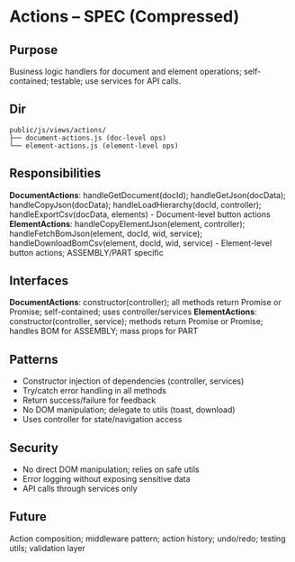 # Actions – SPEC (Compressed)

## Purpose
Business logic handlers for document and element operations; self-contained; testable; use services for API calls.

## Dir
```
public/js/views/actions/
├── document-actions.js (doc-level ops)
└── element-actions.js (element-level ops)
```

## Responsibilities
**DocumentActions**: handleGetDocument(docId); handleGetJson(docData); handleCopyJson(docData); handleLoadHierarchy(docId, controller); handleExportCsv(docData, elements) - Document-level button actions
**ElementActions**: handleCopyElementJson(element, controller); handleFetchBomJson(element, docId, wid, service); handleDownloadBomCsv(element, docId, wid, service) - Element-level button actions; ASSEMBLY/PART specific

## Interfaces
**DocumentActions**: constructor(controller); all methods return Promise<void> or Promise<boolean>; self-contained; uses controller/services
**ElementActions**: constructor(controller, service); methods return Promise<boolean> or Promise<void>; handles BOM for ASSEMBLY; mass props for PART

## Patterns
- Constructor injection of dependencies (controller, services)
- Try/catch error handling in all methods
- Return success/failure for feedback
- No DOM manipulation; delegate to utils (toast, download)
- Uses controller for state/navigation access

## Security
- No direct DOM manipulation; relies on safe utils
- Error logging without exposing sensitive data
- API calls through services only

## Future
Action composition; middleware pattern; action history; undo/redo; testing utils; validation layer
```
